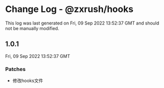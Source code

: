 # Change Log - @zxrush/hooks

This log was last generated on Fri, 09 Sep 2022 13:52:37 GMT and should not be manually modified.

## 1.0.1
Fri, 09 Sep 2022 13:52:37 GMT

### Patches

- 修改hooks文件

